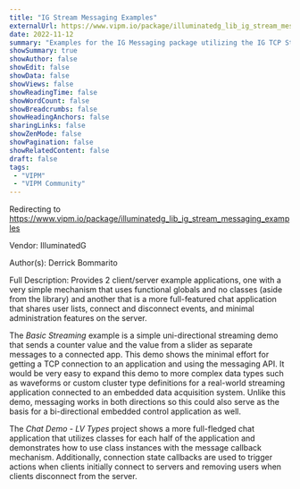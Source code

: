 ```yaml
---
title: "IG Stream Messaging Examples"
externalUrl: https://www.vipm.io/package/illuminatedg_lib_ig_stream_messaging_examples
date: 2022-11-12
summary: "Examples for the IG Messaging package utilizing the IG TCP Streams implementation."
showSummary: true
showAuthor: false
showEdit: false
showData: false
showViews: false
showReadingTime: false
showWordCount: false
showBreadcrumbs: false
showHeadingAnchors: false
sharingLinks: false
showZenMode: false
showPagination: false
showRelatedContent: false
draft: false
tags:
 - "VIPM"
 - "VIPM Community"
---
```


Redirecting to https://www.vipm.io/package/illuminatedg_lib_ig_stream_messaging_examples

Vendor: IlluminatedG

Author(s): Derrick Bommarito
 
Full Description:
Provides 2 client/server example applications, one with a very simple mechanism that uses functional globals and no classes (aside from the library) and another that is a more full-featured chat application that shares user lists, connect and disconnect events, and minimal administration features on the server.

The *Basic Streaming* example is a simple uni-directional streaming demo that sends a counter value and the value from a slider as separate messages to a connected app. This demo shows the minimal effort for getting a TCP connection to an application and using the messaging API. It would be very easy to expand this demo to more complex data types such as waveforms or custom cluster type definitions for a real-world streaming application connected to an embedded data acquisition system. Unlike this demo, messaging works in both directions so this could also serve as the basis for a bi-directional embedded control application as well.

The *Chat Demo - LV Types* project shows a more full-fledged chat application that utilizes classes for each half of the application and demonstrates how to use class instances with the message callback mechanism. Additionally, connection state callbacks are used to trigger actions when clients initially connect to servers and removing users when clients disconnect from the server.